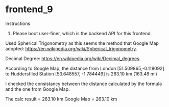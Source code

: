 # frontend_9

Instructions
1. Please boot user-finer, which is the backend API for this frontend.



Used Spherical Trigonometry as this seems the method that Google Map adopted: https://en.wikipedia.org/wiki/Spherical_trigonometry.



Decimal Degree: https://en.wikipedia.org/wiki/Decimal_degrees.

According to Google Map, the distance from London [51.509865,-0.118092] to Huddersfiled Station [53.648557, -1.784449] is 263.10 km (163.48 mi)

I checked the consistancy between the distance calculated by the formula and the one from Google Map.

The calc result = 263.10 km
Google Map = 263.10 km



